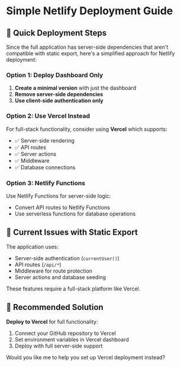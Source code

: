 # Simple Netlify Deployment Guide

## 🚀 Quick Deployment Steps

Since the full application has server-side dependencies that aren't compatible with static export, here's a simplified approach for Netlify deployment:

### Option 1: Deploy Dashboard Only
1. **Create a minimal version** with just the dashboard
2. **Remove server-side dependencies**
3. **Use client-side authentication only**

### Option 2: Use Vercel Instead
For full-stack functionality, consider using **Vercel** which supports:
- ✅ Server-side rendering
- ✅ API routes
- ✅ Server actions
- ✅ Middleware
- ✅ Database connections

### Option 3: Netlify Functions
Use Netlify Functions for server-side logic:
- Convert API routes to Netlify Functions
- Use serverless functions for database operations

## 🔧 Current Issues with Static Export

The application uses:
- Server-side authentication (`currentUser()`)
- API routes (`/api/*`)
- Middleware for route protection
- Server actions and database seeding

These features require a full-stack platform like Vercel.

## 📝 Recommended Solution

**Deploy to Vercel** for full functionality:
1. Connect your GitHub repository to Vercel
2. Set environment variables in Vercel dashboard
3. Deploy with full server-side support

Would you like me to help you set up Vercel deployment instead?
